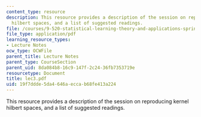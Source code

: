 ```yaml
---
content_type: resource
description: This resource provides a description of the session on reproducing kernel
  hilbert spaces, and a list of suggested readings.
file: /courses/9-520-statistical-learning-theory-and-applications-spring-2006/19f7ddde5da4646aeccab68fe413a224_lec3.pdf
file_type: application/pdf
learning_resource_types:
- Lecture Notes
ocw_type: OCWFile
parent_title: Lecture Notes
parent_type: CourseSection
parent_uid: 8da084b8-16c9-147f-2c24-36fb7353719e
resourcetype: Document
title: lec3.pdf
uid: 19f7ddde-5da4-646a-ecca-b68fe413a224
---
```

This resource provides a description of the session on reproducing kernel hilbert spaces, and a list of suggested readings.

